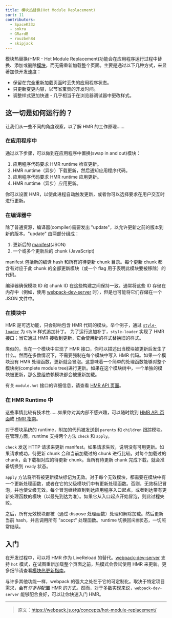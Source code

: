 ```yaml
---
title: 模块热替换(Hot Module Replacement)
sort: 11
contributors:
  - SpaceK33z
  - sokra
  - GRardB
  - rouzbeh84
  - skipjack
---
```


模块热替换(HMR - Hot Module Replacement)功能会在应用程序运行过程中替换、添加或删除[模块](/concepts/modules/)，而无需重新加载整个页面。主要是通过以下几种方式，来显著加快开发速度：

- 保留在完全重新加载页面时丢失的应用程序状态。
- 只更新变更内容，以节省宝贵的开发时间。
- 调整样式更加快速 - 几乎相当于在浏览器调试器中更改样式。


## 这一切是如何运行的？

让我们从一些不同的角度观察，以了解 HMR 的工作原理……

### 在应用程序中

通过以下步骤，可以做到在应用程序中置换(swap in and out)模块：

1. 应用程序代码要求 HMR runtime 检查更新。
2. HMR runtime（异步）下载更新，然后通知应用程序代码。
3. 应用程序代码要求 HMR runtime 应用更新。
4. HMR runtime（异步）应用更新。

你可以设置 HMR，以使此进程自动触发更新，或者你可以选择要求在用户交互时进行更新。


### 在编译器中

除了普通资源，编译器(compiler)需要发出 "update"，以允许更新之前的版本到新的版本。"update" 由两部分组成：

1. 更新后的 [manifest](/concepts/manifest)(JSON)
2. 一个或多个更新后的 chunk (JavaScript)

manifest 包括新的编译 hash 和所有的待更新 chunk 目录。每个更新 chunk 都含有对应于此 chunk 的全部更新模块（或一个 flag 用于表明此模块要被移除）的代码。

编译器确保模块 ID 和 chunk ID 在这些构建之间保持一致。通常将这些 ID 存储在内存中（例如，使用 [webpack-dev-server](/configuration/dev-server/) 时），但是也可能将它们存储在一个 JSON 文件中。

### 在模块中

HMR 是可选功能，只会影响包含 HMR 代码的模块。举个例子，通过 [`style-loader`](https://github.com/webpack-contrib/style-loader) 为 style 样式追加补丁。
为了运行追加补丁，`style-loader` 实现了 HMR 接口；当它通过 HMR 接收到更新，它会使用新的样式替换旧的样式。

类似的，当在一个模块中实现了 HMR 接口，你可以描述出当模块被更新后发生了什么。然而在多数情况下，不需要强制在每个模块中写入 HMR 代码。如果一个模块没有 HMR 处理函数，更新就会冒泡。这意味着一个简单的处理函数能够对整个模块树(complete module tree)进行更新。如果在这个模块树中，一个单独的模块被更新，那么整组依赖模块都会被重新加载。

有关 `module.hot` 接口的详细信息，请查看 [HMR API 页面](/api/hot-module-replacement)。


### 在 HMR Runtime 中

这些事情比较有技术性……如果你对其内部不感兴趣，可以随时跳到 [HMR API 页面](/api/hot-module-replacement)或 [HMR 指南](/guides/hot-module-replacement)。

对于模块系统的 runtime，附加的代码被发送到 `parents` 和 `children` 跟踪模块。在管理方面，runtime 支持两个方法 `check` 和 `apply`。

`check` 发送 HTTP 请求来更新 manifest。如果请求失败，说明没有可用更新。如果请求成功，待更新 chunk 会和当前加载过的 chunk 进行比较。对每个加载过的 chunk，会下载相对应的待更新 chunk。当所有待更新 chunk 完成下载，就会准备切换到 `ready` 状态。

`apply` 方法将所有被更新模块标记为无效。对于每个无效模块，都需要在模块中有一个更新处理函数，或者在它的父级模块们中有更新处理函数。否则，无效标记冒泡，并也使父级无效。每个冒泡继续直到到达应用程序入口起点，或者到达带有更新处理函数的模块（以最先到达为准）。如果它从入口起点开始冒泡，则此过程失败。

之后，所有无效模块都被（通过 dispose 处理函数）处理和解除加载。然后更新当前 hash，并且调用所有 "accept" 处理函数。runtime 切换回`闲置`状态，一切照常继续。


## 入门

在开发过程中，可以将 HMR 作为 LiveReload 的替代。[webpack-dev-server](/configuration/dev-server/) 支持 `hot` 模式，在试图重新加载整个页面之前，热模式会尝试使用 HMR 来更新。更多细节请查看[模块热更新指南](/guides/hot-module-replacement)。

与许多其他功能一样，webpack 的强大之处在于它的可定制化。取决于特定项目需求，会有*许多种*配置 HMR 的方式。然而，对于多数实现来说，`webpack-dev-server` 能够配合良好，可以让你快速入门 HMR。

***

> 原文：https://webpack.js.org/concepts/hot-module-replacement/
